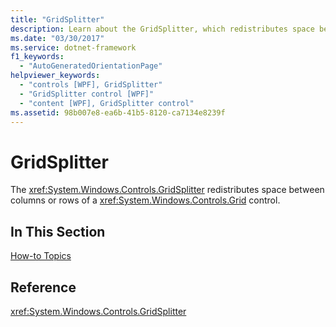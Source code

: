 ```yaml
---
title: "GridSplitter"
description: Learn about the GridSplitter, which redistributes space between columns or rows of a Grid control, via helpful links.
ms.date: "03/30/2017"
ms.service: dotnet-framework
f1_keywords: 
  - "AutoGeneratedOrientationPage"
helpviewer_keywords: 
  - "controls [WPF], GridSplitter"
  - "GridSplitter control [WPF]"
  - "content [WPF], GridSplitter control"
ms.assetid: 98b007e8-ea6b-41b5-8120-ca7134e8239f
---
```

# GridSplitter

The <xref:System.Windows.Controls.GridSplitter> redistributes space between columns or rows of a <xref:System.Windows.Controls.Grid> control.  
  
## In This Section  

 [How-to Topics](gridsplitter-how-to-topics.md)  
  
## Reference  

 <xref:System.Windows.Controls.GridSplitter>  
